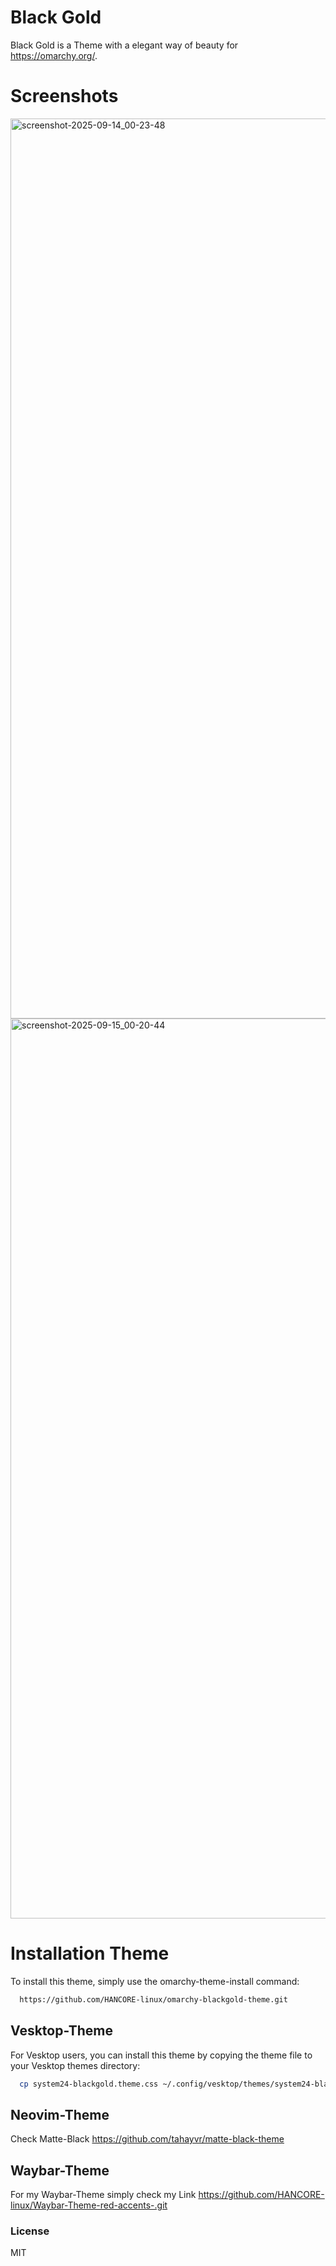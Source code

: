 # Black Gold
Black Gold is a Theme with a elegant way of beauty for https://omarchy.org/. 

# Screenshots
<img width="2560" height="1440" alt="screenshot-2025-09-14_00-23-48" src="https://github.com/user-attachments/assets/402db200-bc72-4678-bc3f-1d18343ee739" />
<img width="2560" height="1440" alt="screenshot-2025-09-15_00-20-44" src="https://github.com/user-attachments/assets/d3df618b-7929-4d2e-8e04-37cb8b196b50" />



# Installation Theme

To install this theme, simply use the omarchy-theme-install command:

```bash
  https://github.com/HANCORE-linux/omarchy-blackgold-theme.git
```
## Vesktop-Theme
For Vesktop users, you can install this theme by copying the theme file to your Vesktop themes directory:
```bash
  cp system24-blackgold.theme.css ~/.config/vesktop/themes/system24-blackgold.theme.css
```

## Neovim-Theme
Check Matte-Black https://github.com/tahayvr/matte-black-theme

## Waybar-Theme
For my Waybar-Theme simply check my Link https://github.com/HANCORE-linux/Waybar-Theme-red-accents-.git

### License
MIT
